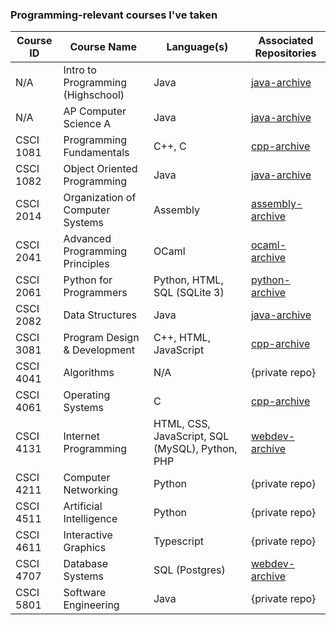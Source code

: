 ### Programming-relevant courses I've taken

| Course ID | Course Name | Language(s) | Associated Repositories |
| ------------- | ------------- | ------------- | ------------- |
| N/A | Intro to Programming (Highschool) | Java | [java-archive](https://github.com/narlock-learning/java-archive) |
| N/A | AP Computer Science A | Java | [java-archive](https://github.com/narlock-learning/java-archive) |
| CSCI 1081 | Programming Fundamentals | C++, C | [cpp-archive](https://github.com/narlock-learning/cpp-archive) |
| CSCI 1082 | Object Oriented Programming | Java | [java-archive](https://github.com/narlock-learning/java-archive) |
| CSCI 2014 | Organization of Computer Systems | Assembly | [assembly-archive](https://github.com/narlock-learning/assembly-archive) |
| CSCI 2041 | Advanced Programming Principles | OCaml | [ocaml-archive](https://github.com/narlock-learning/ocaml-archive) |
| CSCI 2061 | Python for Programmers | Python, HTML, SQL (SQLite 3) | [python-archive](https://github.com/narlock-learning/python-archive) |
| CSCI 2082 | Data Structures | Java | [java-archive](https://github.com/narlock-learning/java-archive) |
| CSCI 3081 | Program Design & Development | C++, HTML, JavaScript | [cpp-archive](https://github.com/narlock-learning/cpp-archive) |
| CSCI 4041 | Algorithms | N/A | {private repo} |
| CSCI 4061 | Operating Systems | C | [cpp-archive](https://github.com/narlock-learning/cpp-archive) |
| CSCI 4131 | Internet Programming | HTML, CSS, JavaScript, SQL (MySQL), Python, PHP | [webdev-archive](https://github.com/narlockdev/webdev-archive) |
| CSCI 4211 | Computer Networking | Python | {private repo} |
| CSCI 4511 | Artificial Intelligence | Python | {private repo} |
| CSCI 4611 | Interactive Graphics | Typescript | {private repo} |
| CSCI 4707 | Database Systems | SQL (Postgres) | [webdev-archive](https://github.com/narlockdev/webdev-archive) |
| CSCI 5801 | Software Engineering | Java | {private repo} |
